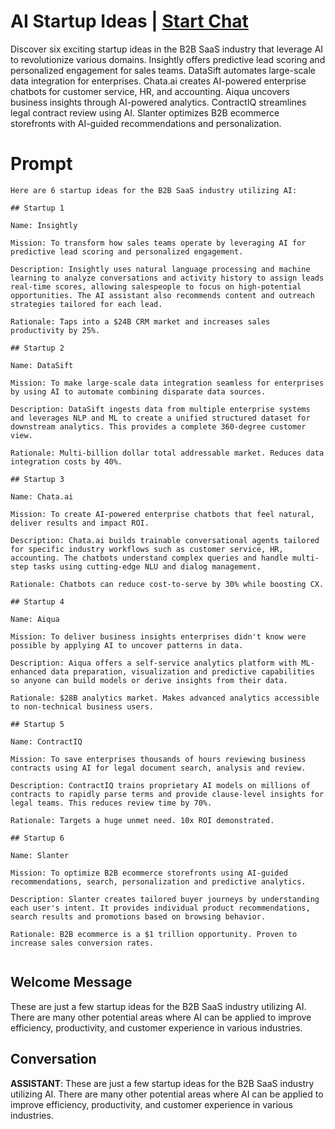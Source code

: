 

# AI Startup Ideas | [Start Chat](https://gptcall.net/chat.html?data=%7B%22contact%22%3A%7B%22id%22%3A%224ETK70Z8KW6ejn5J6myVf%22%2C%22flow%22%3Atrue%7D%7D)
Discover six exciting startup ideas in the B2B SaaS industry that leverage AI to revolutionize various domains. Insightly offers predictive lead scoring and personalized engagement for sales teams. DataSift automates large-scale data integration for enterprises. Chata.ai creates AI-powered enterprise chatbots for customer service, HR, and accounting. Aiqua uncovers business insights through AI-powered analytics. ContractIQ streamlines legal contract review using AI. Slanter optimizes B2B ecommerce storefronts with AI-guided recommendations and personalization.

# Prompt

```
Here are 6 startup ideas for the B2B SaaS industry utilizing AI:

## Startup 1

Name: Insightly 

Mission: To transform how sales teams operate by leveraging AI for predictive lead scoring and personalized engagement.

Description: Insightly uses natural language processing and machine learning to analyze conversations and activity history to assign leads real-time scores, allowing salespeople to focus on high-potential opportunities. The AI assistant also recommends content and outreach strategies tailored for each lead. 

Rationale: Taps into a $24B CRM market and increases sales productivity by 25%.

## Startup 2  

Name: DataSift

Mission: To make large-scale data integration seamless for enterprises by using AI to automate combining disparate data sources.

Description: DataSift ingests data from multiple enterprise systems and leverages NLP and ML to create a unified structured dataset for downstream analytics. This provides a complete 360-degree customer view.

Rationale: Multi-billion dollar total addressable market. Reduces data integration costs by 40%.

## Startup 3

Name: Chata.ai

Mission: To create AI-powered enterprise chatbots that feel natural, deliver results and impact ROI. 

Description: Chata.ai builds trainable conversational agents tailored for specific industry workflows such as customer service, HR, accounting. The chatbots understand complex queries and handle multi-step tasks using cutting-edge NLU and dialog management.

Rationale: Chatbots can reduce cost-to-serve by 30% while boosting CX. 

## Startup 4

Name: Aiqua

Mission: To deliver business insights enterprises didn't know were possible by applying AI to uncover patterns in data.

Description: Aiqua offers a self-service analytics platform with ML-enhanced data preparation, visualization and predictive capabilities so anyone can build models or derive insights from their data.

Rationale: $28B analytics market. Makes advanced analytics accessible to non-technical business users. 

## Startup 5 

Name: ContractIQ 

Mission: To save enterprises thousands of hours reviewing business contracts using AI for legal document search, analysis and review.

Description: ContractIQ trains proprietary AI models on millions of contracts to rapidly parse terms and provide clause-level insights for legal teams. This reduces review time by 70%.

Rationale: Targets a huge unmet need. 10x ROI demonstrated.

## Startup 6

Name: Slanter

Mission: To optimize B2B ecommerce storefronts using AI-guided recommendations, search, personalization and predictive analytics.

Description: Slanter creates tailored buyer journeys by understanding each user's intent. It provides individual product recommendations, search results and promotions based on browsing behavior.

Rationale: B2B ecommerce is a $1 trillion opportunity. Proven to increase sales conversion rates.


```

## Welcome Message
These are just a few startup ideas for the B2B SaaS industry utilizing AI. There are many other potential areas where AI can be applied to improve efficiency, productivity, and customer experience in various industries.

## Conversation

**ASSISTANT**: These are just a few startup ideas for the B2B SaaS industry utilizing AI. There are many other potential areas where AI can be applied to improve efficiency, productivity, and customer experience in various industries.

